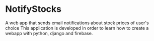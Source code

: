 # NotifyStocks
A web app that sends email notifications about stock prices of user's choice
This application is developed in order to learn how to create a webapp with python, django and firebase. 
